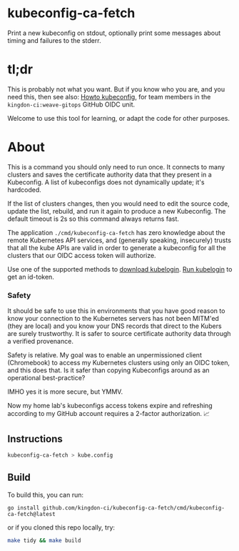 # kubeconfig-ca-fetch

Print a new kubeconfig on stdout, optionally print some messages about timing and
failures to the stderr.

# tl;dr

This is probably not what you want. But if you know who you are, and you need
this, then see also: [Howto kubeconfig][Kubelogin prereqs], for team members
in the `kingdon-ci:weave-gitops` GitHub OIDC unit.

Welcome to use this tool for learning, or adapt the code for other purposes.

# About

This is a command you should only need to run once. It connects to many
clusters and saves the certificate authority data that they present in a
Kubeconfig. A list of kubeconfigs does not dynamically update; it's hardcoded.

If the list of clusters changes, then you would need to edit the source code,
update the list, rebuild, and run it again to produce a new Kubeconfig. The
default timeout is 2s so this command always returns fast.

The application `./cmd/kubeconfig-ca-fetch` has zero knowledge about the remote
Kubernetes API services, and (generally speaking, insecurely) trusts that all
the kube APIs are valid in order to generate a kubeconfig for all the clusters
that our OIDC access token will authorize.

Use one of the supported methods to [download kubelogin][Kubelogin prereqs].
[Run kubelogin][] to get an id-token.

[Kubelogin prereqs]: https://howto.howard.moomboo.space/#prerequisites
[Run kubelogin]: https://howto.howard.moomboo.space/#tldr-run-kubelogin

### Safety

It should be safe to use this in environments that you have good reason to know
your connection to the Kubernetes servers has not been MITM'ed (they are local)
and you know your DNS records that direct to the Kubers are surely trustworthy.
It is safer to source certificate authority data through a verified provenance.

Safety is relative. My goal was to enable an unpermissioned client (Chromebook)
to access my Kubernetes clusters using only an OIDC token, and this does that.
Is it safer than copying Kubeconfigs around as an operational best-practice?

IMHO yes it is more secure, but YMMV.

Now my home lab's kubeconfigs access tokens expire and refreshing according to
my GitHub account requires a 2-factor authorization. 📈

## Instructions

```bash
kubeconfig-ca-fetch > kube.config
```

## Build

To build this, you can run:

```
go install github.com/kingdon-ci/kubeconfig-ca-fetch/cmd/kubeconfig-ca-fetch@latest
```

or if you cloned this repo locally, try:

```bash
make tidy && make build
```
